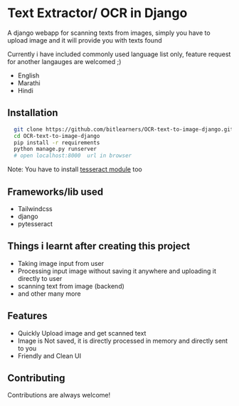 
# Text Extractor/ OCR in Django


A django webapp for scanning texts from images, simply you have to upload image and it will provide you with texts found


Currently i have included commonly used language list only, feature request for another langauges are welcomed ;)
- English
- Marathi
- Hindi

## Installation

```bash
  git clone https://github.com/bitlearners/OCR-text-to-image-django.git
  cd OCR-text-to-image-django
  pip install -r requirements
  python manage.py runserver 
  # open localhost:8000  url in browser 
```
Note: You have to install [tesseract module](https://github.com/UB-Mannheim/tesseract/wiki) too
## Frameworks/lib used
- Tailwindcss
- django
- pytesseract

## Things i learnt after creating this project

- Taking image input from user 
- Processing input image without saving it anywhere and uploading it directly to user
- scanning text from image (backend)
- and other many more


## Features
- Quickly Upload image and get scanned text 
- Image is Not saved, it is directly processed in memory and directly sent to you
- Friendly and Clean UI

## Contributing

Contributions are always welcome!


